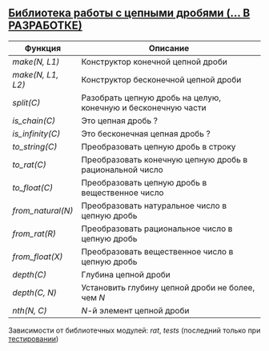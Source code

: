 ## [Библиотека работы с цепными дробями (... В РАЗРАБОТКЕ)](../libs/chain.erl)
|Функция|Описание|  
|-----------------|-----------------------------------------------------------|  
|*make(N, L1)*| Конструктор конечной цепной дроби|  
|*make(N, L1, L2)*| Конструктор бесконечной цепной дроби|  
|*split(C)*| Разобрать цепную дробь на целую, конечную и бесконечную части|  
|*is_chain(C)*| Это цепная дробь ?|  
|*is_infinity(C)*| Это бесконечная цепная дробь ?|  
|*to_string(C)*| Преобразовать цепную дробь в строку|  
|*to_rat(C)*| Преобразовать конечную цепную дробь в рациональной число|  
|*to_float(C)*| Преобразовать цепную дробь в вещественное число|  
|*from_natural(N)*| Преобразовать натуральное число в цепную дробь|  
|*from_rat(R)*| Преобразовать рациональное число в цепную дробь|  
|*from_float(X)*| Преобразовать вещественное число в цепную дробь|  
|*depth(C)*| Глубина цепной дроби|  
|*depth(C, N)*| Установить глубину цепной дроби не более, чем *N*|  
|*nth(N, C)*| *N*-й элемент цепной дроби|  

Зависимости от библиотечных модулей: *rat*, *tests* (последний только при [тестировании](../libs/tests/chain_tests.erl))
